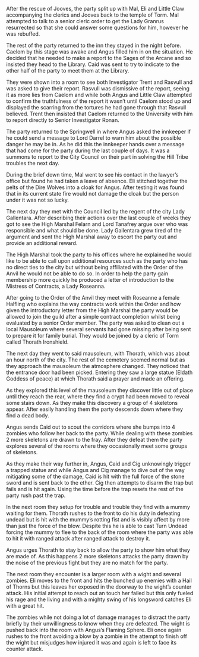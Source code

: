 After the rescue of Jooves, the party split up with Mal, Eli and Little Claw accompanying the clerics and Jooves back to the temple of Torm. Mal attempted to talk to a senior cleric order to get the Lady Granrus resurrected so that she could answer some questions for him, however he was rebuffed.

The rest of the party returned to the inn they stayed in the night before. Caelom by this stage was awake and Angus filled him in on the situation. He decided that he needed to make a report to the Sages of the Arcane and so insisted they head to the Library. Caid was sent to try to indicate to the other half of the party to meet them at the Library.

They were shown into a room to see both Investigator Trent and Rasvull and was asked to give their report. Rasvull was dismissive of the report, seeing it as more lies from Caelom and while both Angus and Little Claw attempted to confirm the truthfulness of the report it wasn’t until Caelom stood up and displayed the scarring from the tortures he had gone through that Rasvull believed. Trent then insisted that Caelom returned to the University with him to report directly to Senior Investigator Ronan.

The party returned to the Springwell in where Angus asked the innkeeper if he could send a message to Lord Darrel to warn him about the possible danger he may be in. As he did this the innkeeper hands over a message that had come for the party during the last couple of days. It was a summons to report to the City Council on their part in solving the Hill Tribe troubles the next day.

During the brief down time, Mal went to see his contact in the lawyer’s office but found he had taken a leave of absence. Eli stitched together the pelts of the Dire Wolves into a cloak for Angus. After testing it was found that in its current state fire would not damage the cloak but the person under it was not so lucky.

The next day they met with the Council led by the regent of the city Lady Gallentara. After describing their actions over the last couple of weeks they got to see the High Marshal Felarn and Lord Tanafrey argue over who was responsible and what should be done. Lady Gallentara grew tired of the argument and sent the High Marshal away to escort the party out and provide an additional reward.

The High Marshal took the party to his offices where he explained he would like to be able to call upon additional resources such as the party who has no direct ties to the city but without being affiliated with the Order of the Anvil he would not be able to do so. In order to help the party gain membership more quickly he produced a letter of introduction to the Mistress of Contracts, a Lady Roseanna.

After going to the Order of the Anvil they meet with Roseanne a female Halfling who explains the way contracts work within the Order and how given the introductory letter from the High Marshal the party would be allowed to join the guild after a simple contract completion whilst being evaluated by a senior Order member. The party was asked to clean out a local Mausoleum where several servants had gone missing after being sent to prepare it for family burial. They would be joined by a cleric of Torm called Thorath Ironshield.

The next day they went to said mausoleum, with Thorath, which was about an hour north of the city. The rest of the cemetery seemed normal but as they approach the mausoleum the atmosphere changed. They noticed that the entrance door had been picked. Entering they saw a large statue (Eldath Goddess of peace) at which Thorath said a prayer and made an offering. 

As they explored this level of the mausoleum they discover little out of place until they reach the rear, where they find a crypt had been moved to reveal some stairs down. As they make this discovery a group of 4 skeletons appear. After easily handling them the party descends down where they find a dead body.

Angus sends Caid out to scout the corridors where she bumps into 4 zombies who follow her back to the party. While dealing with these zombies 2 more skeletons are drawn to the fray. After they defeat them the party explores several of the rooms where they occasionally meet some groups of skeletons.

As they make their way further in, Angus, Caid and Cig unknowingly trigger a trapped statue and while Angus and Cig manage to dive out of the way mitigating some of the damage, Caid is hit with the full force of the stone sword and is sent back to the ether. Cig then attempts to disarm the trap but fails and is hit again. Using the time before the trap resets the rest of the party rush past the trap. 

In the next room they setup for trouble and trouble they find with a mummy waiting for them. Thorath rushes to the front to do his duty in defeating undead but is hit with the mummy’s rotting fist and is visibly affect by more than just the force of the blow. Despite this he is able to cast Turn Undead forcing the mummy to flee to the back of the room where the party was able to hit it with ranged attack after ranged attack to destroy it. 

Angus urges Thorath to stay back to allow the party to show him what they are made of. As this happens 2 more skeletons attacks the party drawn by the noise of the previous fight but they are no match for the party.

The next room they encounter is a larger room with a wight and several zombies. Eli moves to the front and hits the bunched up enemies with a Hail of Thorns but this leaves her exposed in the doorway to the wight’s counter attack. His initial attempt to reach out an touch her failed but this only fueled his rage and the living and with a mighty swing of his longsword catches Eli with a great hit. 

The zombies while not doing a lot of damage manages to distract the party briefly by their unwillingness to know when they are defeated.  The wight is pushed back into the room with Angus’s Flaming Sphere. Eli once again rushes to the front avoiding a blow by a zombie in the attempt to finish off the wight but misjudges how injured it was and again is left to face its counter attack. 
